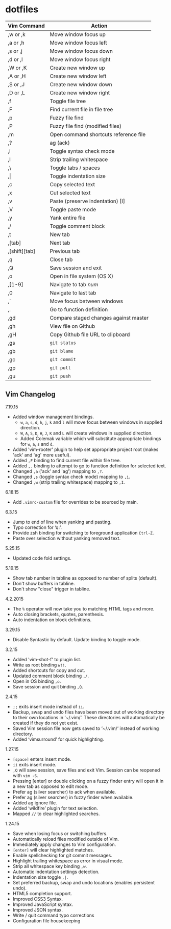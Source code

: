 dotfiles
========
| Vim Command | Action |
| --- | --- |
| ,w or ,k | Move window focus up |
| ,a or ,h | Move window focus left |
| ,s or ,j | Move window focus down |
| ,d or ,l | Move window focus right |
| ,W or ,K | Create new window up |
| ,A or ,H | Create new window left |
| ,S or ,J | Create new window down |
| ,D or ,L | Create new window right |
| ,f | Toggle file tree |
| ,F | Find current file in file tree |
| ,p | Fuzzy file find |
| ,P | Fuzzy file find (modified files) |
| ,m | Open command shortcuts reference file |
| ,? | ag (ack) |
| ,i | Toggle syntax check mode |
| ,I | Strip trailing whitespace |
| ,\ | Toggle tabs / spaces |
| ,\| | Toggle indentation size |
| ,c | Copy selected text |
| ,x | Cut selected text |
| ,v | Paste (preserve indentation) [I] |
| ,V | Toggle paste mode |
| ,y | Yank entire file |
| ,/ | Toggle comment block |
| ,t | New tab |
| ,[tab] | Next tab |
| ,[shift][tab] | Previous tab |
| ,q | Close tab |
| ,Q | Save session and exit |
| ,o | Open in file system (OS X) |
| ,[1-9] | Navigate to tab _num_ |
| ,0 | Navigate to last tab |
| ,` | Move focus between windows |
| ,. | Go to function definition |
| ,gd | Compare staged changes against master |
| ,gh | View file on Github |
| ,gH | Copy Github file URL to clipboard |
| ,gs | `git status` |
| ,gb | `git blame` |
| ,gc | `git commit` |
| ,gp | `git pull` |
| ,gu | `git push` |

## Vim Changelog

7.19.15
- Added window management bindings.
  - `w`, `a`, `s`, `d`, `h`, `j`, `k` and `l` will move focus between windows in supplied direction.
  - `W`, `A`, `S`, `D`, `H`, `J`, `K` and `L` will create windows in supplied direction.
  - Added Colemak variable which will substitute appropriate bindings for `w`, `a`, `s` and `d`.
- Added 'vim-rooter' plugin to help set appropriate project root (makes 'ack' and 'ag' more useful).
- Added `,F` binding to find current file within file tree.
- Added `,.` binding to attempt to go to function definition for selected text.
- Changed `,a` ('ack' and 'ag') mapping to `,?`.
- Changed `,s` (toggle syntax check mode) mapping to `,i`.
- Changed `,w` (strip trailing whitespace) mapping to `,I`.

6.18.15
- Add `.vimrc-custom` file for overrides to be sourced by main.

6.3.15
- Jump to end of line when yanking and pasting.
- Typo correction for ‘q:’.
- Provide zsh binding for switching to foreground application `Ctrl-Z`.
- Paste over selection without yanking removed text.

5.25.15
- Updated code fold settings.

5.19.15
- Show tab number in tabline as opposed to number of splits (default).
- Don't show buffers in tabline.
- Don't show "close" trigger in tabline.

4.2.2015
- The `%` operator will now take you to matching HTML tags and more.
- Auto closing brackets, quotes, parenthesis.
- Auto indentation on block definitions.

3.29.15
- Disable Syntastic by default. Update binding to toggle mode.

3.2.15
- Added 'vim-shot-f' to plugin list.
- Write as root binding `w!!`.
- Added shortcuts for copy and cut.
- Updated comment block binding `,/`.
- Open in OS binding `,o`.
- Save session and quit binding `,Q`.

2.4.15
- `;;` exits insert mode instead of `ii`.
- Backup, swap and undo files have been moved out of working directory to their own locations in ‘~/.vim/‘. These directories will automatically be created if they do not yet exist.
- Saved Vim session file now gets saved to ‘~/.vim/‘ instead of working directory.
- Added ‘vimsurround’ for quick highlighting.

1.27.15
- `[space]` enters insert mode.
- `ii` exits insert mode.
- `,Q` will save session, save files and exit Vim. Session can be reopened with `vim -S`.
- Pressing [enter] or double clicking on a fuzzy finder entry will open it in a new tab as opposed to edit mode.
- Prefer ag (silver searcher) to ack when available.
- Prefer ag (silver searcher) in fuzzy finder when available.
- Added ag ignore file.
- Added ‘wildfire’ plugin for text selection.
- Mapped `//` to clear highlighted searches.

1.24.15
- Save when losing focus or switching buffers.
- Automatically reload files modified outside of Vim.
- Immediately apply changes to Vim configuration.
- `[enter]` will clear highlighted matches.
- Enable spellchecking for git commit messages.
- Highlight trailing whitespace as error in visual mode.
- Strip all whitespace key binding `,w`.
- Automatic indentation settings detection.
- Indentation size toggle `,|`.
- Set preferred backup, swap and undo locations (enables persistent undo).
- HTML5 completion support.
- Improved CSS3 Syntax.
- Improved JavaScript syntax.
- Improved JSON syntax.
- Write / quit command typo corrections
- Configuration file housekeeping
